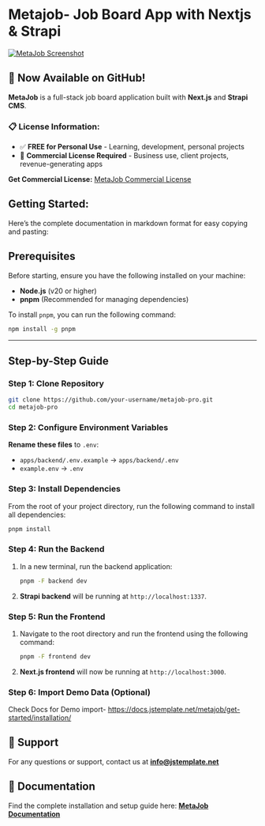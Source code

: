 # Metajob- Job Board App with Nextjs & Strapi

<a href="https://metajob.vercel.app/" target="_blank">
    <img src="https://github.com/user-attachments/assets/5396285f-d4ac-43f4-b257-2fba3509f048" alt="MetaJob Screenshot" />
</a>

## 🎉 Now Available on GitHub!

**MetaJob** is a full-stack job board application built with **Next.js** and **Strapi CMS**.

### 📋 License Information:

- ✅ **FREE for Personal Use** - Learning, development, personal projects
- 💼 **Commercial License Required** - Business use, client projects, revenue-generating apps

**Get Commercial License:** [MetaJob Commercial License](https://jstemplate.net/item/job-board-app-with-nextjs-strapi?utm_source=github&utm_medium=social&utm_campaign=job_board_app)

## **Getting Started:**

Here’s the complete documentation in markdown format for easy copying and pasting:

## Prerequisites

Before starting, ensure you have the following installed on your machine:

- **Node.js** (v20 or higher)
- **pnpm** (Recommended for managing dependencies)

To install `pnpm`, you can run the following command:

```bash
npm install -g pnpm
```

---

## Step-by-Step Guide

### Step 1: Clone Repository

```bash
git clone https://github.com/your-username/metajob-pro.git
cd metajob-pro
```

### Step 2: Configure Environment Variables

**Rename these files** to `.env`:
- `apps/backend/.env.example` → `apps/backend/.env`
- `example.env` → `.env`

### Step 3: Install Dependencies

From the root of your project directory, run the following command to install all dependencies:

```bash
pnpm install
```

### Step 4: Run the Backend

1. In a new terminal, run the backend application:
   ```bash
   pnpm -F backend dev
   ```
2. **Strapi backend** will be running at `http://localhost:1337`.

### Step 5: Run the Frontend

1. Navigate to the root directory and run the frontend using the following command:
   ```bash
   pnpm -F frontend dev
   ```
2. **Next.js frontend** will now be running at `http://localhost:3000`.

### Step 6: Import Demo Data (Optional)
Check Docs for Demo import- https://docs.jstemplate.net/metajob/get-started/installation/

## 📩 Support

For any questions or support, contact us at **[info@jstemplate.net](mailto:info@jstemplate.net)**

## 📖 Documentation

Find the complete installation and setup guide here: **[MetaJob Documentation](https://docs.jstemplate.net/metajob/get-started/intro/)**
